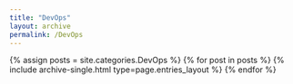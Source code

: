 ```yaml
---
title: "DevOps"
layout: archive
permalink: /DevOps
---
```



{% assign posts = site.categories.DevOps %}
{% for post in posts %} {% include archive-single.html type=page.entries_layout %} {% endfor %}